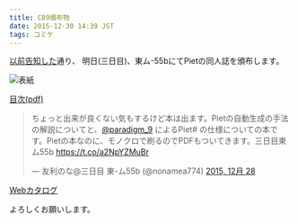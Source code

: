 ```yaml
---
title: C89頒布物
date: 2015-12-30 14:39 JST
tags: コミケ
---
```


[以前告知した](/blog/2015/10/30/c89.html)通り、
明日(三日目)、東ム-55bにてPietの同人誌を頒布します。

![表紙](/blog/2015/12/30-comike/hyoushi.jpg)

[目次(pdf)](/blog/2015/12/30-comike/mokuji.pdf)

<blockquote class="twitter-tweet" lang="ja"><p lang="ja" dir="ltr">ちょっと出来が良くない気もするけど本は出ます。Pietの自動生成の手法の解説についてと、<a href="https://twitter.com/paradigm_9">@paradigm_9</a> によるPiet# の仕様についての本です。Pietの本なのに、モノクロで刷るのでPDFもついてきます。三日目東ム55b <a href="https://t.co/a2NpYZMuBr">https://t.co/a2NpYZMuBr</a></p>&mdash; 友利のな@三日目 東-ム55b (@nonamea774) <a href="https://twitter.com/nonamea774/status/681413599860924416">2015, 12月 28</a></blockquote>
<script async src="//platform.twitter.com/widgets.js" charset="utf-8"></script>

[Webカタログ](https://webcatalog.circle.ms/Circle/12311390/)

よろしくお願いします。
